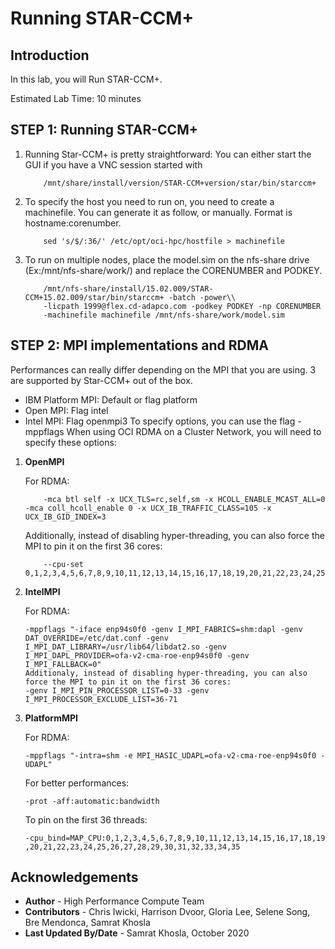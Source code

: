 # Running STAR-CCM+

## Introduction
In this lab, you will Run STAR-CCM+.

Estimated Lab Time: 10 minutes

## **STEP 1**: Running STAR-CCM+
1. Running Star-CCM+ is pretty straightforward: You can either start the GUI if you have a VNC session started with

    ```
        /mnt/share/install/version/STAR-CCM+version/star/bin/starccm+
    ```
2. To specify the host you need to run on, you need to create a machinefile. You can generate it as follow, or manually. Format is hostname:corenumber.

    ```
        sed 's/$/:36/' /etc/opt/oci-hpc/hostfile > machinefile
    ```
3. To run on multiple nodes, place the model.sim on the nfs-share drive (Ex:/mnt/nfs-share/work/) and replace the CORENUMBER and PODKEY.

    ```
        /mnt/nfs-share/install/15.02.009/STAR-CCM+15.02.009/star/bin/starccm+ -batch -power\\ 
        -licpath 1999@flex.cd-adapco.com -podkey PODKEY -np CORENUMBER 
        -machinefile machinefile /mnt/nfs-share/work/model.sim
    ```
## **STEP 2**: MPI implementations and RDMA

Performances can really differ depending on the MPI that you are using. 3 are supported by Star-CCM+ out of the box.

* IBM Platform MPI: Default or flag platform
* Open MPI: Flag intel
* Intel MPI: Flag openmpi3 To specify options, you can use the flag -mppflags When using OCI RDMA on a Cluster Network, you will need to specify these options:

1. **OpenMPI**

    For RDMA:

    ```
        -mca btl self -x UCX_TLS=rc,self,sm -x HCOLL_ENABLE_MCAST_ALL=0 -mca coll_hcoll_enable 0 -x UCX_IB_TRAFFIC_CLASS=105 -x UCX_IB_GID_INDEX=3 

    ```
    Additionally, instead of disabling hyper-threading, you can also force the MPI to pin it on the first 36 cores:

    ```
        --cpu-set 0,1,2,3,4,5,6,7,8,9,10,11,12,13,14,15,16,17,18,19,20,21,22,23,24,25,26,27,28,29,30,31,32,33,34,35
    ```
2. **IntelMPI**

    For RDMA:

    ```
    -mppflags "-iface enp94s0f0 -genv I_MPI_FABRICS=shm:dapl -genv DAT_OVERRIDE=/etc/dat.conf -genv I_MPI_DAT_LIBRARY=/usr/lib64/libdat2.so -genv I_MPI_DAPL_PROVIDER=ofa-v2-cma-roe-enp94s0f0 -genv I_MPI_FALLBACK=0"
    Additionaly, instead of disabling hyper-threading, you can also force the MPI to pin it on the first 36 cores:
    -genv I_MPI_PIN_PROCESSOR_LIST=0-33 -genv I_MPI_PROCESSOR_EXCLUDE_LIST=36-71
    ```

3. **PlatformMPI**

    For RDMA:
    ```
    -mppflags "-intra=shm -e MPI_HASIC_UDAPL=ofa-v2-cma-roe-enp94s0f0 -UDAPL"

    ```

    For better performances:
    ```
    -prot -aff:automatic:bandwidth
    ```
    To pin on the first 36 threads:

    ```
    -cpu_bind=MAP_CPU:0,1,2,3,4,5,6,7,8,9,10,11,12,13,14,15,16,17,18,19 ,20,21,22,23,24,25,26,27,28,29,30,31,32,33,34,35
    ```

## Acknowledgements
* **Author** - High Performance Compute Team
* **Contributors** -  Chris Iwicki, Harrison Dvoor, Gloria Lee, Selene Song, Bre Mendonca, Samrat Khosla
* **Last Updated By/Date** - Samrat Khosla, October 2020

